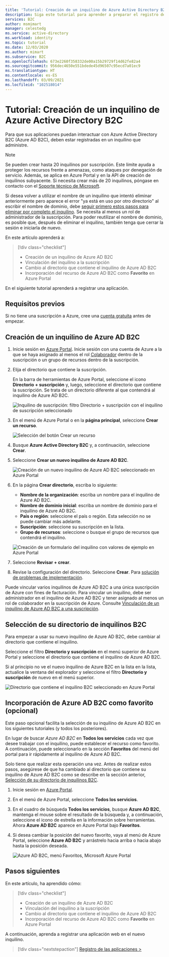 ```yaml
---
title: 'Tutorial: Creación de un inquilino de Azure Active Directory B2C'
description: Siga este tutorial para aprender a preparar el registro de las aplicaciones mediante la creación de un inquilino de Azure Active Directory B2C desde Azure Portal.
services: B2C
author: msmimart
manager: celestedg
ms.service: active-directory
ms.workload: identity
ms.topic: tutorial
ms.date: 12/03/2020
ms.author: mimart
ms.subservice: B2C
ms.openlocfilehash: 673e2260f358332de00a15b29729f14d62fe82a4
ms.sourcegitcommit: 956dec4650e551bdede45d96507c95ecd7a01ec9
ms.translationtype: HT
ms.contentlocale: es-ES
ms.lasthandoff: 03/09/2021
ms.locfileid: "102518014"
---
```

# <a name="tutorial-create-an-azure-active-directory-b2c-tenant"></a>Tutorial: Creación de un inquilino de Azure Active Directory B2C

Para que sus aplicaciones puedan interactuar con Azure Active Directory B2C (Azure AD B2C), deben estar registradas en un inquilino que administre. 

> [!NOTE]
> Se pueden crear hasta 20 inquilinos por suscripción. Este límite ayuda a proteger los recursos frente a amenazas, como ataques por denegación de servicio. Además, se aplica en Azure Portal y en la API de creación de inquilinos subyacente. Si necesita crear más de 20 inquilinos, póngase en contacto con el [Soporte técnico de Microsoft](support-options.md).
> 
> Si desea volver a utilizar el nombre de un inquilino que intentó eliminar anteriormente pero aparece el error "ya está en uso por otro directorio" al escribir el nombre de dominio, debe [seguir primero estos pasos para eliminar por completo el inquilino](https://docs.microsoft.com/azure/active-directory-b2c/faq?tabs=app-reg-ga#how-do-i-delete-my-azure-ad-b2c-tenant). Se necesita al menos un rol de administrador de la suscripción. Para poder reutilizar el nombre de dominio, es posible que, después de eliminar el inquilino, también tenga que cerrar la sesión e iniciarla de nuevo.

En este artículo aprenderá a:

> [!div class="checklist"]
> * Creación de un inquilino de Azure AD B2C
> * Vinculación del inquilino a la suscripción
> * Cambio al directorio que contiene el inquilino de Azure AD B2C
> * Incorporación del recurso de Azure AD B2C como **Favorito** en Azure Portal

En el siguiente tutorial aprenderá a registrar una aplicación.

## <a name="prerequisites"></a>Requisitos previos

Si no tiene una suscripción a Azure, cree una [cuenta gratuita](https://azure.microsoft.com/free/?WT.mc_id=A261C142F) antes de empezar.

## <a name="create-an-azure-ad-b2c-tenant"></a>Creación de un inquilino de Azure AD B2C

1. Inicie sesión en [Azure Portal](https://portal.azure.com/). Inicie sesión con una cuenta de Azure a la que se haya asignado al menos el rol [Colaborador](../role-based-access-control/built-in-roles.md) dentro de la suscripción o un grupo de recursos dentro de la suscripción.

1. Elija el directorio que contiene la suscripción.

    En la barra de herramientas de Azure Portal, seleccione el icono **Directorio + suscripción** y, luego, seleccione el directorio que contiene la suscripción. Se trata de un directorio diferente al que contendrá al inquilino de Azure AD B2C.

    ![Inquilino de suscripción: filtro Directorio + suscripción con el inquilino de suscripción seleccionado](media/tutorial-create-tenant/portal-01-pick-directory.png)

1. En el menú de Azure Portal o en la **página principal**, seleccione **Crear un recurso**.

   ![Selección del botón Crear un recurso](media/tutorial-create-tenant/create-a-resource.png)

1. Busque **Azure Active Directory B2C** y, a continuación, seleccione **Crear**.
2. Seleccione **Crear un nuevo inquilino de Azure AD B2C**.

    ![Creación de un nuevo inquilino de Azure AD B2C seleccionado en Azure Portal](media/tutorial-create-tenant/portal-02-create-tenant.png)

1. En la página **Crear directorio**, escriba lo siguiente:

   - **Nombre de la organización**: escriba un nombre para el inquilino de Azure AD B2C.
   - **Nombre de dominio inicial**: escriba un nombre de dominio para el inquilino de Azure AD B2C.
   - **País o región**: seleccione el país o región. Esta selección no se puede cambiar más adelante.
   - **Suscripción**: seleccione su suscripción en la lista.
   - **Grupo de recursos**: seleccione o busque el grupo de recursos que contendrá el inquilino.

    ![Creación de un formulario del inquilino con valores de ejemplo en Azure Portal](media/tutorial-create-tenant/review-and-create-tenant.png)

1. Seleccione **Revisar + crear**.
1. Revise la configuración del directorio. Seleccione **Crear**. Para [solución de problemas de implementación](../azure-resource-manager/templates/common-deployment-errors.md).

Puede vincular varios inquilinos de Azure AD B2C a una única suscripción de Azure con fines de facturación. Para vincular un inquilino, debe ser administrador en el inquilino de Azure AD B2C y tener asignado al menos un rol de colaborador en la suscripción de Azure. Consulte [Vinculación de un inquilino de Azure AD B2C a una suscripción](billing.md#link-an-azure-ad-b2c-tenant-to-a-subscription).

## <a name="select-your-b2c-tenant-directory"></a>Selección de su directorio de inquilinos B2C

Para empezar a usar su nuevo inquilino de Azure AD B2C, debe cambiar al directorio que contiene el inquilino.

Seleccione el filtro **Directorio y suscripción** en el menú superior de Azure Portal y seleccione el directorio que contiene el inquilino de Azure AD B2C.

Si al principio no ve el nuevo inquilino de Azure B2C en la lista en la lista, actualice la ventana del explorador y seleccione el filtro **Directorio y suscripción** de nuevo en el menú superior.

![Directorio que contiene el inquilino B2C seleccionado en Azure Portal](media/tutorial-create-tenant/portal-07-select-tenant-directory.png)

## <a name="add-azure-ad-b2c-as-a-favorite-optional"></a>Incorporación de Azure AD B2C como favorito (opcional)

Este paso opcional facilita la selección de su inquilino de Azure AD B2C en los siguientes tutoriales (y todos los posteriores).

En lugar de buscar *Azure AD B2C* en **Todos los servicios** cada vez que desee trabajar con el inquilino, puede establecer el recurso como favorito. A continuación, puede seleccionarlo en la sección **Favoritos** del menú del portal para ir rápidamente al inquilino de Azure AD B2C.

Solo tiene que realizar esta operación una vez. Antes de realizar estos pasos, asegúrese de que ha cambiado al directorio que contiene su inquilino de Azure AD B2C como se describe en la sección anterior, [Selección de su directorio de inquilinos B2C](#select-your-b2c-tenant-directory).

1. Inicie sesión en [Azure Portal](https://portal.azure.com).
1. En el menú de Azure Portal, seleccione **Todos los servicios**.
1. En el cuadro de búsqueda **Todos los servicios**, busque **Azure AD B2C**, mantenga el mouse sobre el resultado de la búsqueda y, a continuación, seleccione el icono de estrella en la información sobre herramientas. Ahora **Azure AD B2C** aparece en Azure Portal bajo **Favoritos**.
1. Si desea cambiar la posición del nuevo favorito, vaya al menú de Azure Portal, seleccione **Azure AD B2C** y arrástrelo hacia arriba o hacia abajo hasta la posición deseada.

    ![Azure AD B2C, menú Favoritos, Microsoft Azure Portal](media/tutorial-create-tenant/portal-08-b2c-favorite.png)

## <a name="next-steps"></a>Pasos siguientes

En este artículo, ha aprendido cómo:

> [!div class="checklist"]
> * Creación de un inquilino de Azure AD B2C
> * Vinculación del inquilino a la suscripción
> * Cambio al directorio que contiene el inquilino de Azure AD B2C
> * Incorporación del recurso de Azure AD B2C como **Favorito** en Azure Portal

A continuación, aprenda a registrar una aplicación web en el nuevo inquilino.

> [!div class="nextstepaction"]
> [Registro de las aplicaciones >](tutorial-register-applications.md)
